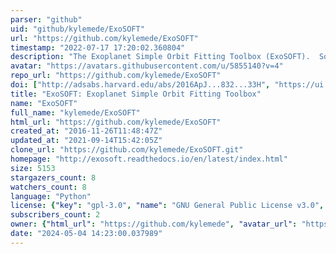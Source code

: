 ```yaml
---
parser: "github"
uid: "github/kylemede/ExoSOFT"
url: "https://github.com/kylemede/ExoSOFT"
timestamp: "2022-07-17 17:20:02.360804"
description: "The Exoplanet Simple Orbit Fitting Toolbox (ExoSOFT).  Solves for the orbital elements of any single companion, provided observed radial velocity and/or astrometry."
avatar: "https://avatars.githubusercontent.com/u/5855140?v=4"
repo_url: "https://github.com/kylemede/ExoSOFT"
doi: ["http://adsabs.harvard.edu/abs/2016ApJ...832...33H", "https://ui.adsabs.harvard.edu/#abs/2017AJ....153..135M", "https://ui.adsabs.harvard.edu/abs/2017ascl.soft08023M/abstract"]
title: "ExoSOFT: Exoplanet Simple Orbit Fitting Toolbox"
name: "ExoSOFT"
full_name: "kylemede/ExoSOFT"
html_url: "https://github.com/kylemede/ExoSOFT"
created_at: "2016-11-26T11:48:47Z"
updated_at: "2021-09-14T15:42:05Z"
clone_url: "https://github.com/kylemede/ExoSOFT.git"
homepage: "http://exosoft.readthedocs.io/en/latest/index.html"
size: 5153
stargazers_count: 8
watchers_count: 8
language: "Python"
license: {"key": "gpl-3.0", "name": "GNU General Public License v3.0", "spdx_id": "GPL-3.0", "url": "https://api.github.com/licenses/gpl-3.0", "node_id": "MDc6TGljZW5zZTk="}
subscribers_count: 2
owner: {"html_url": "https://github.com/kylemede", "avatar_url": "https://avatars.githubusercontent.com/u/5855140?v=4", "login": "kylemede", "type": "User"}
date: "2024-05-04 14:23:00.037989"
---
```

